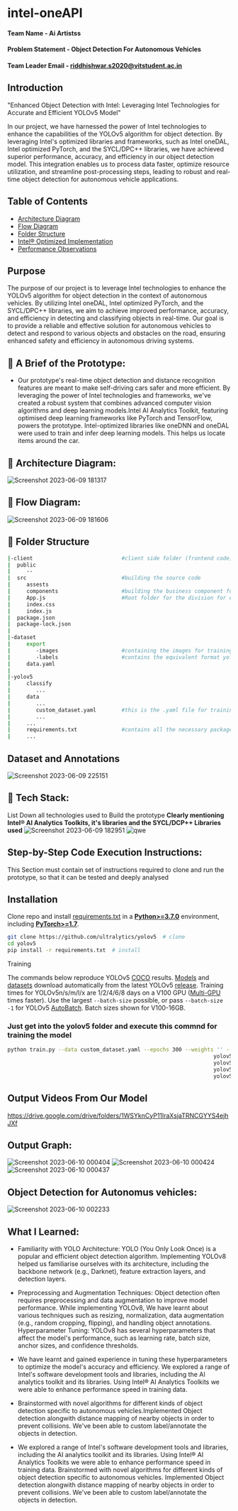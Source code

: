 # intel-oneAPI

#### Team Name - Ai Artistss
#### Problem Statement - Object Detection For Autonomous Vehicles
#### Team Leader Email - riddhishwar.s2020@vitstudent.ac.in

## Introduction
"Enhanced Object Detection with Intel: Leveraging Intel Technologies for Accurate and Efficient YOLOv5 Model"

In our project, we have harnessed the power of Intel technologies to enhance the capabilities of the YOLOv5 algorithm for object detection. By leveraging Intel's optimized libraries and frameworks, such as Intel oneDAL, Intel optimized PyTorch, and the SYCL/DPC++ libraries, we have achieved superior performance, accuracy, and efficiency in our object detection model. This integration enables us to process data faster, optimize resource utilization, and streamline post-processing steps, leading to robust and real-time object detection for autonomous vehicle applications.

## **Table of Contents**
 - [Architecture Diagram](#purpose)
 - [Flow Diagram](#reference-solution)
 - [Folder Structure](#reference-implementation)
 - [Intel® Optimized Implementation](#optimizing-the-e2e-solution-with-intel%C2%AE-oneapi-components)
 - [Performance Observations](#performance-observations)
 
 <!-- Purpose -->
## Purpose
The purpose of our project is to leverage Intel technologies to enhance the YOLOv5 algorithm for object detection in the context of autonomous vehicles. By utilizing Intel oneDAL, Intel optimized PyTorch, and the SYCL/DPC++ libraries, we aim to achieve improved performance, accuracy, and efficiency in detecting and classifying objects in real-time. Our goal is to provide a reliable and effective solution for autonomous vehicles to detect and respond to various objects and obstacles on the road, ensuring enhanced safety and efficiency in autonomous driving systems.

## 📜 A Brief of the Prototype:
- Our prototype's real-time object detection and distance recognition features are meant to make self-driving cars safer and more efficient. By leveraging the power of Intel technologies and frameworks, we've created a robust system that combines advanced computer vision algorithms and deep learning models.Intel AI Analytics Toolkit, featuring optimised deep learning frameworks like PyTorch and TensorFlow, powers the prototype. Intel-optimized libraries like oneDNN and oneDAL were used to train and infer deep learning models. This helps us locate items around the car.

## 📜 Architecture Diagram: 
![Screenshot 2023-06-09 181317](https://github.com/Senthil-Riddhish/Ai-Artistss/assets/82893678/93c796c8-9a13-4a41-ac06-c343c20f3ebf)

## 📜 Flow Diagram:
![Screenshot 2023-06-09 181606](https://github.com/Senthil-Riddhish/Ai-Artistss/assets/82893678/8c6dc9d9-6955-4908-b164-c00728b7738f)

## 🍞 Folder Structure
```bash
|-client                            #client side folder (frontend code)
|  public
|     --
|  src                              #building the source code
|     assests
|     components                    #building the business component for our website
|     App.js                        #Root folder for the division for each components
|     index.css
|     index.js
|  package.json
|  package-lock.json
|
|-dataset
|     export
|        -images                    #containing the images for training,validating and testing our model
|        -labels                    #contains the equivalent format yolo format for each images
|     data.yaml
|
|-yolov5
|     classify
|        ...
|     data
|        ...
|        custom_dataset.yaml        #this is the .yaml file for training our model
|        ...
|     ...
|     requirements.txt              #contains all the necessary packages
|     ...
```
## Dataset and Annotations
   ![Screenshot 2023-06-09 225151](https://github.com/Senthil-Riddhish/Ai-Artistss/assets/82893678/dcd478b6-cae1-4eb8-9c28-f658ef331900)

## 📜 Tech Stack: 
   List Down all technologies used to Build the prototype **Clearly mentioning Intel® AI Analytics Toolkits, it's libraries and the SYCL/DCP++ Libraries used**
   ![Screenshot 2023-06-09 182951](https://github.com/Senthil-Riddhish/Ai-Artistss/assets/82893678/08f722e9-7637-4a44-877a-b496d5fde92f)
   ![qwe](https://github.com/Senthil-Riddhish/Ai-Artistss/assets/82893678/de88cc7b-d827-4601-909e-dc07e47d3253)
## Step-by-Step Code Execution Instructions:
  This Section must contain set of instructions required to clone and run the prototype, so that it can be tested and deeply analysed
  ## Installation


  Clone repo and install [requirements.txt](https://github.com/Senthil-Riddhish/Ai-Artistss/blob/main/yolov5/requirements.txt) in a
   [**Python>=3.7.0**](https://www.python.org/) environment, including
   [**PyTorch>=1.7**](https://pytorch.org/get-started/locally/).

   ```bash
   git clone https://github.com/ultralytics/yolov5  # clone
   cd yolov5
   pip install -r requirements.txt  # install
   ```
   <summary>Training</summary>

The commands below reproduce YOLOv5 [COCO](https://github.com/ultralytics/yolov5/blob/master/data/scripts/get_coco.sh)
results. [Models](https://github.com/ultralytics/yolov5/tree/master/models)
and [datasets](https://github.com/ultralytics/yolov5/tree/master/data) download automatically from the latest
YOLOv5 [release](https://github.com/ultralytics/yolov5/releases). Training times for YOLOv5n/s/m/l/x are
1/2/4/6/8 days on a V100 GPU ([Multi-GPU](https://docs.ultralytics.com/yolov5/tutorials/multi_gpu_training) times faster). Use the
largest `--batch-size` possible, or pass `--batch-size -1` for
YOLOv5 [AutoBatch](https://github.com/ultralytics/yolov5/pull/5092). Batch sizes shown for V100-16GB.
### Just get into the yolov5 folder and execute this commnd for training the model
```bash
python train.py --data custom_dataset.yaml --epochs 300 --weights '' --cfg yolov5n.yaml  --batch-size 128
                                                                 yolov5s                    64
                                                                 yolov5m                    40
                                                                 yolov5l                    24
                                                                 yolov5x                    16
```
## Output Videos From Our Model
https://drive.google.com/drive/folders/1WSYknCyP11lraXsjaTRNCGYYS4ejhJXf
## Output Graph:
![Screenshot 2023-06-10 000404](https://github.com/Senthil-Riddhish/Ai-Artistss/assets/82893678/ab9b5551-0320-4dcc-8a72-ae2f22b591c1)
![Screenshot 2023-06-10 000424](https://github.com/Senthil-Riddhish/Ai-Artistss/assets/82893678/0efc3c16-dbe4-44b1-9682-2593a2bb00b3)
![Screenshot 2023-06-10 000437](https://github.com/Senthil-Riddhish/Ai-Artistss/assets/82893678/008a3ee6-a0aa-462e-b652-687ca17c4676)

## Object Detection for Autonomus vehicles:
![Screenshot 2023-06-10 002233](https://github.com/Senthil-Riddhish/Ai-Artistss/assets/82893678/338041a1-85f8-4d7f-8e1b-53502972de2d)

## What I Learned:
- Familiarity with YOLO Architecture: YOLO (You Only Look Once) is a popular and efficient object detection algorithm. Implementing YOLOv8 helped us familiarise ourselves with its architecture, including the backbone network (e.g., Darknet), feature extraction layers, and detection layers.

- Preprocessing and Augmentation Techniques: Object detection often requires preprocessing and data augmentation to improve model performance. While implementing YOLOv8, We have learnt about various techniques such as resizing, normalization, data augmentation (e.g., random cropping, flipping), and handling object annotations.
Hyperparameter Tuning: YOLOv8 has several hyperparameters that affect the model's performance, such as learning rate, batch size, anchor sizes, and confidence thresholds.
- We have learnt and gained experience in tuning these hyperparameters to optimize the model's accuracy and efficiency.
We explored a range of Intel's software development tools and libraries, including the AI analytics toolkit and its libraries.
Using Intel® AI Analytics Toolkits we were able to enhance performance speed in training data.
- Brainstormed with novel algorithms for different kinds of object detection specific to autonomous vehicles.Implemented Object detection alongwith distance mapping of nearby objects in order to prevent collisions. We've been able to custom label/annotate the objects in detection.
- We explored a range of Intel's software development tools and libraries, including the AI analytics toolkit and its libraries.
Using Intel® AI Analytics Toolkits we were able to enhance performance speed in training data. Brainstormed with novel algorithms for different kinds of object detection specific to autonomous vehicles. Implemented Object detection alongwith distance mapping of nearby objects in order to prevent collisions.
We've been able to custom label/annotate the objects in detection.
